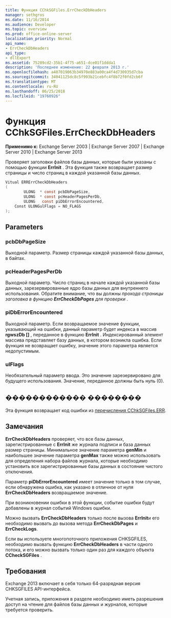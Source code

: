 ```yaml
---
title: Функция CChkSGFiles.ErrCheckDbHeaders
manager: sethgros
ms.date: 11/16/2014
ms.audience: Developer
ms.topic: overview
ms.prod: office-online-server
localization_priority: Normal
api_name:
- ErrCheckDbHeaders
api_type:
- dllExport
ms.assetid: 75289cd2-35b1-4f75-a651-dce01f1ddda1
description: 'Последнее изменение: 22 февраля 2013 г.'
ms.openlocfilehash: a407019063b34970e883a00ca4f4d730935d7cba
ms.sourcegitcommit: 34041125dc8c5f993b21cebfc4f8b72f0fd2cb6f
ms.translationtype: MT
ms.contentlocale: ru-RU
ms.lasthandoff: 06/25/2018
ms.locfileid: "19760926"
---
```

# <a name="cchksgfileserrcheckdbheaders-function"></a>Функция CChkSGFiles.ErrCheckDbHeaders

**Применимо к:** Exchange Server 2003 | Exchange Server 2007 | Exchange Server 2010 | Exchange Server 2013 
  
Проверяет заголовки файлов базы данных, которые были указаны с помощью функции **ErrInit** . Эта функция также возвращает размер страницы и число страниц в каждой указанной базы данных. 
  
```cs
Vitual ERRErrCheckDbHeaders  
(
        ULONG  * const pcbDbPageSize,
        ULONG  * const pcHeaderPagesPerDb,
        ULONG   const piDbErrorEncountered,
    Const ULONGulFlags = NO_FLAGS
);

```

## <a name="parameters"></a>Parameters

### <a name="pcbdbpagesize"></a>pcbDbPageSize 
  
Выходной параметр. Размер страницы каждой указанной базы данных, в байтах.
    
### <a name="pcheaderpagesperdb"></a>pcHeaderPagesPerDb 
  
Выходной параметр. Число страниц в начале каждой указанной базы данных, зарезервированные ядро базы данных для внутреннего использования. Обратите внимание, что вы должны *прохода страницы заголовка в функцию **ErrCheckDbPages** для проверки* . 
    
### <a name="pidberrorencountered"></a>piDbErrorEncountered
  
Выходной параметр. Если возвращаемое значение функции, указывающий на ошибки, данный параметр будет индекса в массив **rgwszDb []** , переданное в функцию **ErrInit** . Индексированный элемент массива представляет базу данных, в котором возникла ошибка. Если функция не возвращает ошибку, значение этого параметра является недопустимым. 
    
### <a name="ulflags"></a>ulFlags 
  
Необязательный параметр ввода. Это значение зарезервировано для будущего использования. Значение, переданное должны быть нуль (0).
    
## <a name="return-value"></a>������������ ��������

Эта функция возвращает код ошибки из [перечисления CChkSGFiles.ERR](cchksgfiles-err-enumeration.md).
  
## <a name="remarks"></a>Замечания

**ErrCheckDbHeaders** проверяет, что все базы данных, зарегистрированные с **ErrInit** же журнала подписи и база данных размер страницы. Минимальное значение параметра **genMin** и наибольшее значение параметра **genMax** также можно использовать для определения набора файлов журнала, которые необходимо установить все зарегистрированные базы данных в состояние чистого отключения. 
  
Параметр **piDbErrorEncountered** имеет значение только в том случае, если обнаружена ошибка, как указано в отличное от нуля **ErrCheckDbHeaders** возвращаемое значение. 
  
При возникновении ошибки в этой функции, событие ошибки будут добавлены в журнал событий Windows ошибки.
  
Можно вызвать **ErrCheckDbHeaders** только после вызова **ErrInit**и его необходимо вызвать до вызова метода **ErrCheckDbPages** и **ErrCheckLogs**.
  
Если вы используете многопоточного приложения CHKSGFILES, необходимо вызвать функцию **ErrCheckDbHeaders** в части одного потока, и его можно вызвать только один раз для каждого объекта **CCheckSGFiles** . 
  
## <a name="requirements"></a>Требования

Exchange 2013 включает в себя только 64-разрядная версия CHKSGFILES API-интерфейса.
  
Учетная запись, приложения в разделе необходимо иметь разрешения доступ на чтение для файлов базы данных и журналов, которые требуется проверить.
  

